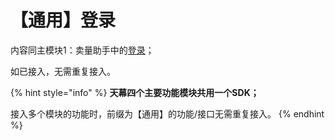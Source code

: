 # 【通用】登录

内容同主模块1：卖量助手中的[登录](../../selling/dev-guide/login/)；

如已接入，无需重复接入。

{% hint style="info" %}
**天幕四个主要功能模块共用一个SDK；**

接入多个模块的功能时，前缀为【通用】的功能/接口无需重复接入。
{% endhint %}
